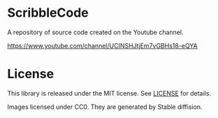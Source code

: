 # ScribbleCode
A repository of source code created on the Youtube channel.

https://www.youtube.com/channel/UCINSHJtjEm7vGBHs18-eQYA

# License
This library is released under the MIT license. See [LICENSE](https://github.com/kazuhiro4949/ScribbleCode/blob/main/LICENSE) for details.

Images licensed under CC0. They are generated by Stable diffision.
